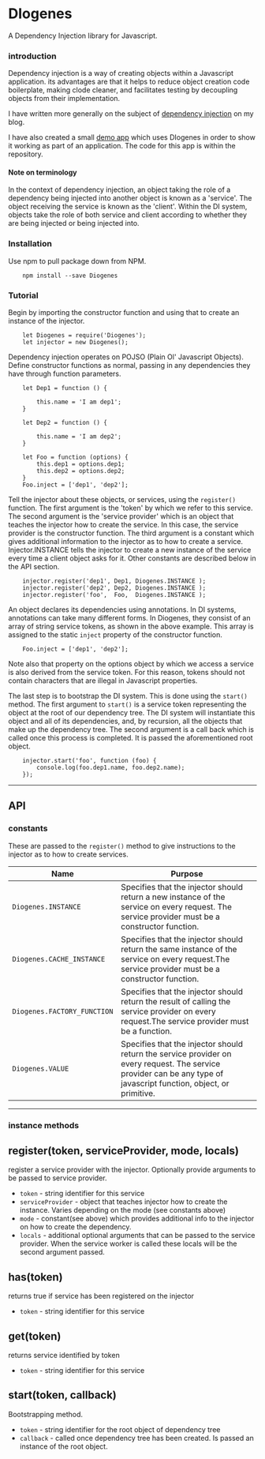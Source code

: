 # DIogenes

A Dependency Injection library for Javascript.

### introduction
Dependency injection is a way of creating objects within a Javascript application.
 its advantages are that it helps to reduce object creation code boilerplate, making clode cleaner, and facilitates testing by decoupling objects from their implementation.

I have written more generally on the subject of [dependency injection](http://blog.richardhunter.co.uk/index.php/9) on my blog.

I have also created a small [demo app](https://richardinho.github.io/Diogenes) which uses DIogenes in order to show it working as part of an application. The code for this app is within the repository.


#### Note on terminology
In the context of dependency injection, an object taking the role of a dependency being injected into another object is known as a 'service'. The object receiving the service is known as the 'client'. Within the DI system, objects take the role of both service and client according to whether they are being injected or being injected into.

### Installation
Use npm to pull package down from NPM.
```
    npm install --save Diogenes
```

### Tutorial

Begin by importing the constructor function and using that to create an instance of the injector.
```
    let Diogenes = require('Diogenes');
    let injector = new Diogenes();
```
Dependency injection operates on POJSO (Plain Ol' Javascript Objects). Define constructor functions as normal, passing in any dependencies they have through function parameters.
```
    let Dep1 = function () {

        this.name = 'I am dep1';
    }

    let Dep2 = function () {

        this.name = 'I am dep2';
    }

    let Foo = function (options) {
        this.dep1 = options.dep1;
        this.dep2 = options.dep2;
    }
    Foo.inject = ['dep1', 'dep2'];
```
Tell the injector about these objects, or services, using the `register()` function.
The first argument is the 'token' by which we refer to this service.
The second argument is the 'service provider' which is an object that teaches the injector how to create the service.
In this case, the service provider is the constructor function. 
The third argument is a constant which gives additional information to the injector as to how to create a service. 
Injector.INSTANCE tells the injector to create a new instance of the service every time a client object asks for it. 
Other constants are described below in the API section.

```
    injector.register('dep1', Dep1, Diogenes.INSTANCE );
    injector.register('dep2', Dep2, Diogenes.INSTANCE );
    injector.register('foo',  Foo,  Diogenes.INSTANCE );
```

An object declares its dependencies using annotations. In DI systems, annotations can take many different forms. In Diogenes, they consist of an  array of string service tokens, as shown in the above example. This array is assigned to the static `inject` property of the constructor function.

```
    Foo.inject = ['dep1', 'dep2'];
```

Note also that property on the options object by which we access a service is also derived from the service token. For this reason, tokens should not contain characters that are illegal in Javascript properties.

The last step is to bootstrap the DI system. This is done using the `start()` method. The first argument to `start()` is a service token representing the object at the root of our dependency tree. The DI system will instantiate this object and all of its dependencies, and, by recursion, all the objects that make up the dependency tree. The second argument is a call back which is called once this process is completed. It is passed the aforementioned root object.

```
    injector.start('foo', function (foo) {
        console.log(foo.dep1.name, foo.dep2.name);
    });
```
---

## API

### constants
These are passed to the `register()` method to give instructions to the injector as to how to create services.

| Name                        | Purpose                                         |
|-----------------------------|-------------------------------------------------|
| `Diogenes.INSTANCE`         | Specifies that the injector should return a new instance of the service on every request. The service provider must be a constructor function.|
| `Diogenes.CACHE_INSTANCE`   | Specifies that the injector should return the same instance of the service on every request.The service provider must be a constructor function. |
| `Diogenes.FACTORY_FUNCTION` | Specifies that the injector should return the result of calling the service provider on every request.The service provider must be a function. |
| `Diogenes.VALUE`            | Specifies that the injector should return the service provider on every request. The service provider can be any type of javascript function, object, or primitive. |
---

### instance methods

## register(token, serviceProvider, mode, locals)

register a service provider with the injector. Optionally provide arguments to be passed to service provider.

- `token` - string identifier for this service
- `serviceProvider` - object that teaches injector how to create the instance. Varies depending on the mode (see constants above)
- `mode` - constant(see above) which provides additional info to the injector on how to create the dependency.
- `locals` - additional optional arguments that can be passed to the service provider. When the service worker is called these locals will be the second argument passed.


## has(token)

returns true if service has been registered on the injector

- `token` - string identifier for this service
    
## get(token)

returns service identified by token

- `token` - string identifier for this service
    
## start(token, callback)

Bootstrapping method.

- `token` - string identifier for the root object of dependency tree
- `callback` - called once dependency tree has been created. Is passed an instance of the root object.

